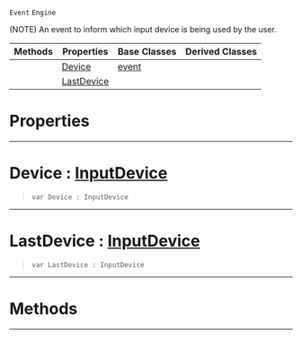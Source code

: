  `Event` `Engine`



(NOTE) An event to inform which input device is being used by the user.

|Methods|Properties|Base Classes|Derived Classes|
|---|---|---|---|
| |[ Device](https://github.com/dragonCASTjosh/PlasmaDocs/blob/master/code_reference/class_reference/inputdeviceevent.markdown#device-plasma-engine-docum)|[event](https://github.com/dragonCASTjosh/PlasmaDocs/blob/master/code_reference/class_reference/event.markdown)| |
| |[ LastDevice](https://github.com/dragonCASTjosh/PlasmaDocs/blob/master/code_reference/class_reference/inputdeviceevent.markdown#lastdevice-plasma-engine-d)| | |


 #  Properties


---  
 #  Device : [InputDevice](https://github.com/dragonCASTjosh/PlasmaDocs/blob/master/code_reference/enum_reference.markdown#inputdevice)

> 
> ``` lang=cpp, name=Lightning
> var Device : InputDevice


---  
 #  LastDevice : [InputDevice](https://github.com/dragonCASTjosh/PlasmaDocs/blob/master/code_reference/enum_reference.markdown#inputdevice)

> 
> ``` lang=cpp, name=Lightning
> var LastDevice : InputDevice


---  
 #  Methods


---  
 

 